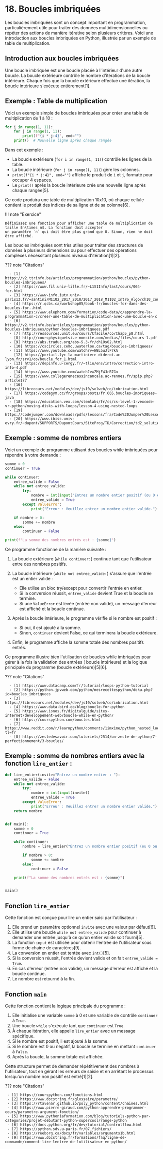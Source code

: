 # 18. Boucles imbriquées

Les boucles imbriquées sont un concept important en programmation, particulièrement utile pour traiter des données
multidimensionnelles ou répéter des actions de manière itérative selon plusieurs critères. Voici une introduction aux
boucles imbriquées en Python, illustrée par un exemple de table de multiplication.

## Introduction aux boucles imbriquées

Une boucle imbriquée est une boucle placée à l'intérieur d'une autre boucle. La boucle extérieure contrôle le nombre
d'itérations de la boucle intérieure. Chaque fois que la boucle extérieure effectue une itération, la boucle intérieure
s'exécute entièrement[1].

## Exemple : Table de multiplication

Voici un exemple simple de boucles imbriquées pour créer une table de multiplication de 1 à 10 :

```python
for i in range(1, 11):
    for j in range(1, 11):
        print(f"{i * j:4}", end="")
    print()  # Nouvelle ligne après chaque rangée
```

Dans cet exemple :

- La boucle extérieure (`for i in range(1, 11)`) contrôle les lignes de la table.
- La boucle intérieure (`for j in range(1, 11)`) gère les colonnes.
- `print(f"{i * j:4}", end="")` affiche le produit de `i` et `j`, formaté pour occuper 4 espaces.
- Le `print()` après la boucle intérieure crée une nouvelle ligne après chaque rangée[5].

Ce code produira une table de multiplication 10x10, où chaque cellule contient le produit des indices de sa ligne et de
sa colonne[6].

!!! note "Exercice"

    Définissez une fonction pour afficher une table de multiplication de taille $n\times n$. La fonction doit accepter
    un paramètre `n` qui doit être plus grand que 0. Sinon, rien ne doit être affiché.

Les boucles imbriquées sont très utiles pour traiter des structures de données à plusieurs dimensions ou pour effectuer
des opérations complexes nécessitant plusieurs niveaux d'itération[1][2].

??? note "Citations"

      - [1] https://v2.ttrinfo.be/articles/programmation/python/boucles/python-boucles-imbriquees/
      - [2] https://www.fil.univ-lille.fr/~L1S1Info/last/cours/064-for.html
      - [3] https://www-info.iutv.univ-paris13.fr/~santini/M1102_2017_2018/2017_2018_M1102_Intro_Algo/ch10_coursExercices.pdf
      - [4] https://r.qcbs.ca/workshop05/book-fr/boucles-for-dans-des-boucles-for..html
      - [5] https://www.elephorm.com/formation/code-data/c/apprendre-la-programmation-c/creer-une-table-de-multiplication-avec-une-boucle-en-c
      - [6] https://v2.ttrinfo.be/articles/programmation/python/boucles/python-boucles-imbriquees/python-boucles-imbriquees.pdf
      - [7] http://ressources.unit.eu/cours/Cfacile/co/Chap5_p8.html
      - [8] http://coursphysiquetsi.e-monsite.com/medias/files/cours-1.pdf
      - [9] https://abs.traduc.org/abs-5.3-fr/ch10s02.html
      - [10] https://cscircles.cemc.uwaterloo.ca/tag/boucles-imbriquees/
      - [11] https://www.youtube.com/watch?v=WBLbuJlF7kA
      - [12] https://portail.lyc-la-martiniere-diderot.ac-lyon.fr/srv1/co/boucle_for_1.html
      - [13] https://depinfo.u-cergy.fr/~tliu/ens/intro/correction-intro-info-4.pdf
      - [14] https://www.youtube.com/watch?v=ZMjF4JcR7Go
      - [15] https://www.collegerenecassincancale.ac-rennes.fr/spip.php?article177
      - [16] https://librecours.net/modules/dev/js10/solweb/co/imbrication.html
      - [17] https://codegym.cc/fr/groups/posts/fr.665.boucles-imbriquees-java
      - [18] https://education.vex.com/stemlabs/fr/cs/cs-level-1-vexcode-vr-python/moving-disks-with-loops/lesson-4-using-nested-loops
      - [19] https://codejumper.com/downloads/pdfs/lessons/fra/Code%20Jumper%20Lesson%2014%20Nested%20Loops_FRA.pdf
      - [20] https://www.ibisc.univ-evry.fr/~dupont/SUPPORTS/DupontCours/SiteProg/TD/Correction/td2_solution.pdf

## Exemple : somme de nombres entiers

Voici un exemple de programme utilisant des boucles while imbriquées pour répondre à votre demande :

```python
somme = 0
continuer = True

while continuer:
    entree_valide = False
    while not entree_valide:
        try:
            nombre = int(input("Entrez un nombre entier positif (ou 0 ou négatif pour terminer) : "))
            entree_valide = True
        except ValueError:
            print("Erreur : Veuillez entrer un nombre entier valide.")

    if nombre > 0:
        somme += nombre
    else:
        continuer = False

print(f"La somme des nombres entrés est : {somme}")
```

Ce programme fonctionne de la manière suivante :

1. La boucle extérieure (`while continuer:`) continue tant que l'utilisateur entre des nombres positifs.

2. La boucle intérieure (`while not entree_valide:`) s'assure que l'entrée est un entier valide :
    - Elle utilise un bloc try/except pour convertir l'entrée en entier.
    - Si la conversion réussit, `entree_valide` devient True et la boucle se termine.
    - Si une `ValueError` est levée (entrée non valide), un message d'erreur est affiché et la boucle continue.

3. Après la boucle intérieure, le programme vérifie si le nombre est positif :
    - Si oui, il est ajouté à la somme.
    - Sinon, `continuer` devient False, ce qui terminera la boucle extérieure.

4. Enfin, le programme affiche la somme totale des nombres positifs entrés.

Ce programme illustre bien l'utilisation de boucles while imbriquées pour gérer à la fois la validation des entrées (
boucle intérieure) et la logique principale du programme (boucle extérieure)[5][6].

??? note "Citations"

      - [1] https://www.datacamp.com/fr/tutorial/loops-python-tutorial
      - [2] https://python.jpvweb.com/python/mesrecettespython/doku.php?id=boucles_imbriquees
      - [3] https://librecours.net/modules/dev/js10/solweb/co/imbrication.html
      - [4] https://www.data-bird.co/blog/boucle-for-python
      - [5] https://www.ionos.fr/digitalguide/sites-internet/developpement-web/boucle-while-en-python/
      - [6] https://courspython.com/boucles.html
      - [7] https://www.reddit.com/r/learnpython/comments/1imx1me/python_nested_loop_for_and_while/?tl=fr
      - [8] https://zestedesavoir.com/tutoriels/2514/un-zeste-de-python/7-perfectionnement/3-boucles/

## Exemple : somme de nombres entiers avec la fonction `lire_entier` :

```python
def lire_entier(invite="Entrez un nombre entier : "):
    entree_valide = False
    while not entree_valide:
        try:
            nombre = int(input(invite))
            entree_valide = True
        except ValueError:
            print("Erreur : Veuillez entrer un nombre entier valide.")
    return nombre


def main():
    somme = 0
    continuer = True

    while continuer:
        nombre = lire_entier("Entrez un nombre entier positif (ou 0 ou négatif pour terminer) : ")

        if nombre > 0:
            somme += nombre
        else:
            continuer = False

    print(f"La somme des nombres entrés est : {somme}")


main()
```

## Fonction `lire_entier`

Cette fonction est conçue pour lire un entier saisi par l'utilisateur :

1. Elle prend un paramètre optionnel `invite` avec une valeur par défaut[6].
2. Elle utilise une boucle `while not entree_valide` pour continuer à demander une entrée jusqu'à ce qu'un entier valide
   soit fourni[5].
3. La fonction `input` est utilisée pour obtenir l'entrée de l'utilisateur sous forme de chaîne de caractères[9].
4. La conversion en entier est tentée avec `int()`[5].
5. Si la conversion réussit, l'entrée devient valide et on fait `entree_valide = True`.
6. En cas d'erreur (entrée non valide), un message d'erreur est affiché et la boucle continue.
7. Le nombre est retourné à la fin.

## Fonction `main`

Cette fonction contient la logique principale du programme :

1. Elle initialise une variable `somme` à 0 et une variable de contrôle `continuer` à `True`.
2. Une boucle `while` s'exécute tant que `continuer` est `True`.
3. À chaque itération, elle appelle `lire_entier` avec un message spécifique.
4. Si le nombre est positif, il est ajouté à la somme.
5. Si le nombre est 0 ou négatif, la boucle se termine en mettant `continuer` à `False`.
6. Après la boucle, la somme totale est affichée.

Cette structure permet de demander répétitivement des nombres à l'utilisateur, tout en gérant les erreurs de saisie et
en arrêtant le processus lorsqu'un nombre non positif est entré[1][2].

??? note "Citations"

     - [1] https://courspython.com/fonctions.html
     - [2] https://www.docstring.fr/glossaire/parametre/
     - [3] https://rtavenar.github.io/poly_python/content/chaines.html
     - [4] https://www.pierre-giraud.com/python-apprendre-programmer-cours/parametre-argument-fonction/
     - [5] https://www.pythoniaformation.com/blog/tutoriels-python-par-categories/projet-debutant-python-supercool/range-python
     - [6] https://docs.python.org/fr/dev/tutorial/controlflow.html
     - [7] https://python.sdv.u-paris.fr/07_fichiers/
     - [8] https://reeborg.ca/docs/fr/variables/arguments1b.html
     - [9] https://www.docstring.fr/formations/faq/ligne-de-commande/comment-lire-lentree-de-lutilisateur-en-python/
   
